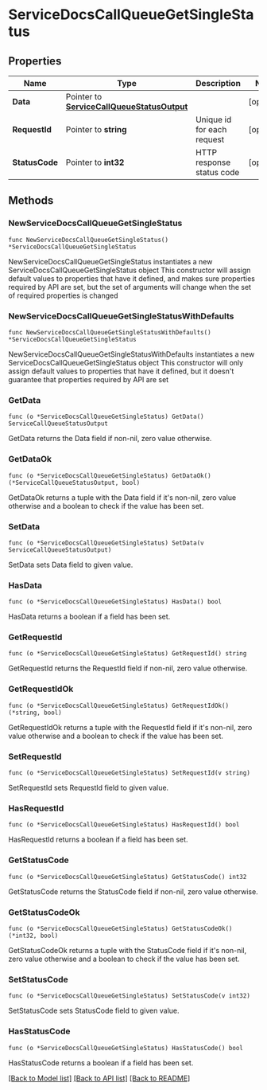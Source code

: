 # ServiceDocsCallQueueGetSingleStatus

## Properties

Name | Type | Description | Notes
------------ | ------------- | ------------- | -------------
**Data** | Pointer to [**ServiceCallQueueStatusOutput**](ServiceCallQueueStatusOutput.md) |  | [optional] 
**RequestId** | Pointer to **string** | Unique id for each request | [optional] 
**StatusCode** | Pointer to **int32** | HTTP response status code | [optional] 

## Methods

### NewServiceDocsCallQueueGetSingleStatus

`func NewServiceDocsCallQueueGetSingleStatus() *ServiceDocsCallQueueGetSingleStatus`

NewServiceDocsCallQueueGetSingleStatus instantiates a new ServiceDocsCallQueueGetSingleStatus object
This constructor will assign default values to properties that have it defined,
and makes sure properties required by API are set, but the set of arguments
will change when the set of required properties is changed

### NewServiceDocsCallQueueGetSingleStatusWithDefaults

`func NewServiceDocsCallQueueGetSingleStatusWithDefaults() *ServiceDocsCallQueueGetSingleStatus`

NewServiceDocsCallQueueGetSingleStatusWithDefaults instantiates a new ServiceDocsCallQueueGetSingleStatus object
This constructor will only assign default values to properties that have it defined,
but it doesn't guarantee that properties required by API are set

### GetData

`func (o *ServiceDocsCallQueueGetSingleStatus) GetData() ServiceCallQueueStatusOutput`

GetData returns the Data field if non-nil, zero value otherwise.

### GetDataOk

`func (o *ServiceDocsCallQueueGetSingleStatus) GetDataOk() (*ServiceCallQueueStatusOutput, bool)`

GetDataOk returns a tuple with the Data field if it's non-nil, zero value otherwise
and a boolean to check if the value has been set.

### SetData

`func (o *ServiceDocsCallQueueGetSingleStatus) SetData(v ServiceCallQueueStatusOutput)`

SetData sets Data field to given value.

### HasData

`func (o *ServiceDocsCallQueueGetSingleStatus) HasData() bool`

HasData returns a boolean if a field has been set.

### GetRequestId

`func (o *ServiceDocsCallQueueGetSingleStatus) GetRequestId() string`

GetRequestId returns the RequestId field if non-nil, zero value otherwise.

### GetRequestIdOk

`func (o *ServiceDocsCallQueueGetSingleStatus) GetRequestIdOk() (*string, bool)`

GetRequestIdOk returns a tuple with the RequestId field if it's non-nil, zero value otherwise
and a boolean to check if the value has been set.

### SetRequestId

`func (o *ServiceDocsCallQueueGetSingleStatus) SetRequestId(v string)`

SetRequestId sets RequestId field to given value.

### HasRequestId

`func (o *ServiceDocsCallQueueGetSingleStatus) HasRequestId() bool`

HasRequestId returns a boolean if a field has been set.

### GetStatusCode

`func (o *ServiceDocsCallQueueGetSingleStatus) GetStatusCode() int32`

GetStatusCode returns the StatusCode field if non-nil, zero value otherwise.

### GetStatusCodeOk

`func (o *ServiceDocsCallQueueGetSingleStatus) GetStatusCodeOk() (*int32, bool)`

GetStatusCodeOk returns a tuple with the StatusCode field if it's non-nil, zero value otherwise
and a boolean to check if the value has been set.

### SetStatusCode

`func (o *ServiceDocsCallQueueGetSingleStatus) SetStatusCode(v int32)`

SetStatusCode sets StatusCode field to given value.

### HasStatusCode

`func (o *ServiceDocsCallQueueGetSingleStatus) HasStatusCode() bool`

HasStatusCode returns a boolean if a field has been set.


[[Back to Model list]](../README.md#documentation-for-models) [[Back to API list]](../README.md#documentation-for-api-endpoints) [[Back to README]](../README.md)


